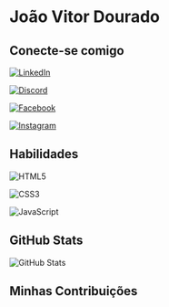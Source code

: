 # João Vitor Dourado

## Conecte-se comigo

[![LinkedIn](https://img.shields.io/badge/LinkedIn-000?style=for-the-badge&logo=linkedin&logoColor=0E76A8)](https://www.linkedin.com/in/joaovdourado/)

[![Discord](https://img.shields.io/badge/Discord-000?style=for-the-badge&logo=discord)](https://www.discord.com/in/joaovdourado/)

[![Facebook](https://img.shields.io/badge/Facebook-000?style=for-the-badge&logo=facebook)](https://www.facebook.com/joaov.dourado/)

[![Instagram](https://img.shields.io/badge/Instagram-000?style=for-the-badge&logo=instagram)](https://www.instagram.com/joaovdourado/)

## Habilidades

![HTML5](https://img.shields.io/badge/HTML5-000?style=for-the-badge&logo=html5)

![CSS3](https://img.shields.io/badge/CSS3-000?style=for-the-badge&logo=css3&logoColor=264CE4)

![JavaScript](https://img.shields.io/badge/JavaScript-000?style=for-the-badge&logo=javascript)

## GitHub Stats

![GitHub Stats](https://github-readme-stats.vercel.app/api?username=joaovdourado&theme=transparent&bg_color=000&border_color=30A3DC&show_icons=true&icon_color=30A3DC&title_color=E94D5F&text_color=FFF)

## Minhas Contribuições
